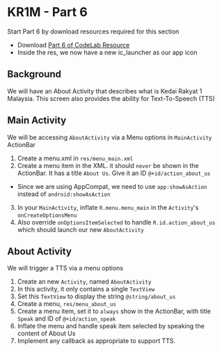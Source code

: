 # KR1M - Part 6

Start Part 6 by download resources required for this section

  - Download [Part 6 of CodeLab Resource](https://github.com/andhie/KR1M/raw/master/CodeLab%20Resources/CodeLab%20-%20Part%206.zip)
  - Inside the res, we now have a new ic_launcher as our app icon

## Background

We will have an About Activity that describes what is Kedai Rakyat 1 Malaysia. This screen also provides the ability for Text-To-Speech (TTS)

## Main Activity

We will be accessing `AboutActivity` via a Menu options in `MainActivity` ActionBar

1. Create a menu.xml in `res/menu_main.xml`
2. Create a menu item in the XML. it should `never` be shown in the ActionBar. It has a title `About Us`. Give it an ID `@+id/action_about_us`
  - Since we are using AppCompat, we need to use `app:showAsAction` instead of `android:showAsAction`
3. In your `MainActivity`, inflate `R.menu.menu_main` in the `Activity`'s `onCreateOptionsMenu`
4. Also override `onOptionsItemSelected` to handle `R.id.action_about_us` which should launch our new  `AboutActivity`

## About Activity

We will trigger a TTS via a menu options

1. Create an new `Activity`, named `AboutActivity`
2. In this activity, it only contains a single `TextView`
3. Set this `TextView` to display the string `@string/about_us`
4. Create a menu, `res/menu_about_us`
5. Create a menu item, set it to `always` show in the ActionBar, with title `Speak` and ID of `@+id/action_speak`
6. Inflate the menu and handle speak item selected by speaking the content of About Us
7. Implement any callback as appropriate to support TTS.
